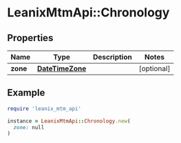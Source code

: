 # LeanixMtmApi::Chronology

## Properties

| Name | Type | Description | Notes |
| ---- | ---- | ----------- | ----- |
| **zone** | [**DateTimeZone**](DateTimeZone.md) |  | [optional] |

## Example

```ruby
require 'leanix_mtm_api'

instance = LeanixMtmApi::Chronology.new(
  zone: null
)
```

